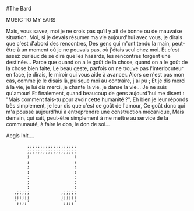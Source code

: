 #The Bard

MUSIC TO MY EARS


Mais, vous savez, moi je ne crois pas
qu'il y ait de bonne ou de mauvaise situation.
Moi, si je devais résumer ma vie aujourd'hui avec vous,
je dirais que c'est d'abord des rencontres,
Des gens qui m'ont tendu la main,
peut-être à un moment où je ne pouvais pas, où j'étais seul chez moi.
Et c'est assez curieux de se dire que les hasards,
les rencontres forgent une destinée...
Parce que quand on a le goût de la chose,
quand on a le goût de la chose bien faite,
Le beau geste, parfois on ne trouve pas l'interlocuteur en face,
je dirais, le miroir qui vous aide à avancer.
Alors ce n'est pas mon cas, comme je le disais là,
puisque moi au contraire, j'ai pu ;
Et je dis merci à la vie, je lui dis merci,
je chante la vie, je danse la vie... Je ne suis qu'amour!
Et finalement, quand beaucoup de gens aujourd'hui me disent :
"Mais comment fais-tu pour avoir cette humanité ?",
Eh bien je leur réponds très simplement,
je leur dis que c'est ce goût de l'amour,
Ce goût donc qui m'a poussé aujourd'hui
à entreprendre une construction mécanique,
Mais demain, qui sait, peut-être simplement
à me mettre au service de la communauté,
à faire le don, le don de soi...

Aegis Init....



            ;;;;;;;;;;;;;;;;;;; 
            ;;;;;;;;;;;;;;;;;;;
            ;                 ;
            ;                 ;
            ;                 ;
            ;                 ;
            ;                 ;
            ;                 ;
            ;                 ;
       ,;;;;;            ,;;;;;
       ;;;;;;            ;;;;;;
       `;;;;'            `;;;;' 